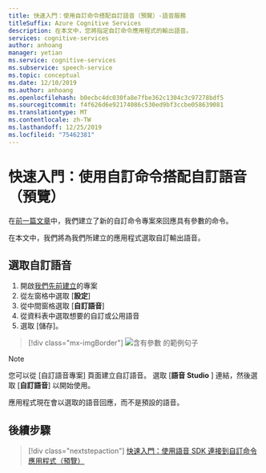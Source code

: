 ```yaml
---
title: 快速入門：使用自訂命令搭配自訂語音（預覽）-語音服務
titleSuffix: Azure Cognitive Services
description: 在本文中，您將指定自訂命令應用程式的輸出語音。
services: cognitive-services
author: anhoang
manager: yetian
ms.service: cognitive-services
ms.subservice: speech-service
ms.topic: conceptual
ms.date: 12/10/2019
ms.author: anhoang
ms.openlocfilehash: b0ecbc4dc030fa8e7fbe362c1304c3c97278bdf5
ms.sourcegitcommit: f4f626d6e92174086c530ed9bf3ccbe058639081
ms.translationtype: MT
ms.contentlocale: zh-TW
ms.lasthandoff: 12/25/2019
ms.locfileid: "75462381"
---
```

# <a name="quickstart-use-custom-commands-with-custom-voice-preview"></a>快速入門：使用自訂命令搭配自訂語音（預覽）

在[前一篇文章](./quickstart-custom-speech-commands-create-parameters.md)中，我們建立了新的自訂命令專案來回應具有參數的命令。

在本文中，我們將為我們所建立的應用程式選取自訂輸出語音。

## <a name="select-a-custom-voice"></a>選取自訂語音

1. 開啟[我們先前建立](./quickstart-custom-speech-commands-create-parameters.md)的專案
1. 從左窗格中選取 [**設定**]
1. 從中間窗格選取 [**自訂語音**]
1. 從資料表中選取想要的自訂或公用語音
1. 選取 [儲存]。

> [!div class="mx-imgBorder"]
> ![含有參數](media/custom-speech-commands/select-custom-voice.png) 的範例句子

> [!NOTE]
> 您可以從 [自訂語音專案] 頁面建立自訂語音。 選取 [**語音 Studio** ] 連結，然後選取 [**自訂語音**] 以開始使用。

應用程式現在會以選取的語音回應，而不是預設的語音。

## <a name="next-steps"></a>後續步驟
> [!div class="nextstepaction"]
> [快速入門：使用語音 SDK 連接到自訂命令應用程式（預覽）](./quickstart-custom-speech-commands-speech-sdk.md)

